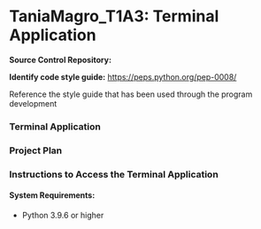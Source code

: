 # TaniaMagro_T1A3: Terminal Application


**Source Control Repository:** 

**Identify code style guide:**  https://peps.python.org/pep-0008/

Reference the style guide that has been used through the program development

### Terminal Application


### Project Plan

### Instructions to Access the Terminal Application
#### System Requirements:
* Python 3.9.6 or higher



                            